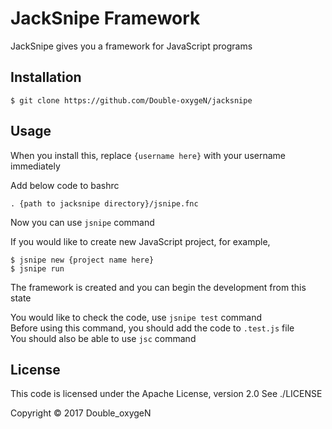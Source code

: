 # JackSnipe Framework

JackSnipe gives you a framework for JavaScript programs

## Installation

    $ git clone https://github.com/Double-oxygeN/jacksnipe

## Usage

When you install this, replace `{username here}` with your username immediately

Add below code to bashrc

    . {path to jacksnipe directory}/jsnipe.fnc

Now you can use `jsnipe` command


If you would like to create new JavaScript project, for example,

    $ jsnipe new {project name here}
    $ jsnipe run

The framework is created and you can begin the development from this state

You would like to check the code, use `jsnipe test` command  
Before using this command, you should add the code to `.test.js` file  
You should also be able to use `jsc` command

## License
This code is licensed under the Apache License, version 2.0
See ./LICENSE

Copyright ©︎ 2017 Double_oxygeN
